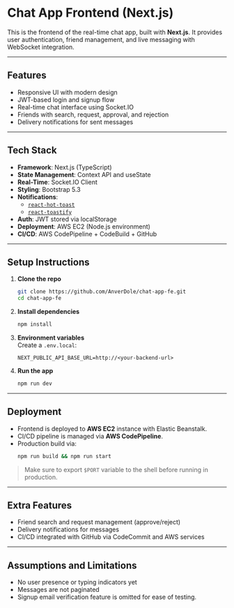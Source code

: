 # Chat App Frontend (Next.js)

This is the frontend of the real-time chat app, built with **Next.js**. It provides user authentication, friend management, and live messaging with WebSocket integration.

---

## Features

- Responsive UI with modern design
- JWT-based login and signup flow
- Real-time chat interface using Socket.IO
- Friends with search, request, approval, and rejection
- Delivery notifications for sent messages

---

## Tech Stack

- **Framework**: Next.js (TypeScript)
- **State Management**: Context API and useState
- **Real-Time**: Socket.IO Client
- **Styling**: Bootstrap 5.3
- **Notifications**:
  - [`react-hot-toast`](https://github.com/timolins/react-hot-toast)
  - [`react-toastify`](https://github.com/fkhadra/react-toastify)
- **Auth**: JWT stored via localStorage
- **Deployment**: AWS EC2 (Node.js environment)
- **CI/CD**: AWS CodePipeline + CodeBuild + GitHub

---

## Setup Instructions

1. **Clone the repo**
   ```bash
   git clone https://github.com/AnverDole/chat-app-fe.git
   cd chat-app-fe
   ```

2. **Install dependencies**
   ```bash
   npm install
   ```

3. **Environment variables**  
   Create a `.env.local`:
   ```env
   NEXT_PUBLIC_API_BASE_URL=http://<your-backend-url> 
   ```

4. **Run the app**
   ```bash
   npm run dev
   ```

---

## Deployment

- Frontend is deployed to **AWS EC2** instance with Elastic Beanstalk.
- CI/CD pipeline is managed via **AWS CodePipeline**.
- Production build via:
  ```bash
  npm run build && npm run start
  ```

> Make sure to export `$PORT` variable to the shell before running in production.

---

## Extra Features

- Friend search and request management (approve/reject)
- Delivery notifications for messages
- CI/CD integrated with GitHub via CodeCommit and AWS services

---

## Assumptions and Limitations

- No user presence or typing indicators yet
- Messages are not paginated
- Signup email verification feature is omitted for ease of testing.

